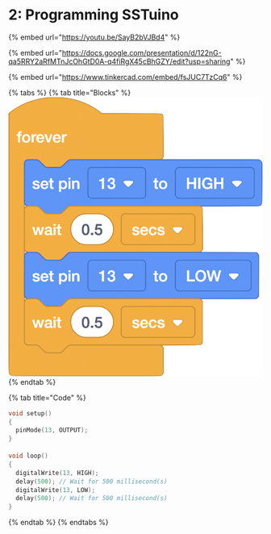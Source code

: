 # 2: Programming SSTuino

{% embed url="https://youtu.be/SayB2bVJBd4" %}

{% embed url="https://docs.google.com/presentation/d/122nG-qa5RRY2aRfMTnJcOhGtD0A-q4fiRgX45cBhGZY/edit?usp=sharing" %}

{% embed url="https://www.tinkercad.com/embed/fsJUC7TzCq6" %}

{% tabs %}
{% tab title="Blocks" %}
![](<../../../../.gitbook/assets/2 Programming SSTuino II.png>)
{% endtab %}

{% tab title="Code" %}
```cpp
void setup()
{
  pinMode(13, OUTPUT);
}

void loop()
{
  digitalWrite(13, HIGH);
  delay(500); // Wait for 500 millisecond(s)
  digitalWrite(13, LOW);
  delay(500); // Wait for 500 millisecond(s)
}
```
{% endtab %}
{% endtabs %}

